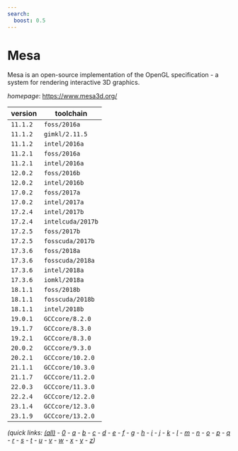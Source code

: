 ```yaml
---
search:
  boost: 0.5
---
```

# Mesa

Mesa is an open-source implementation of the OpenGL specification -  a system for rendering interactive 3D graphics.

*homepage*: <https://www.mesa3d.org/>

version | toolchain
--------|----------
``11.1.2`` | ``foss/2016a``
``11.1.2`` | ``gimkl/2.11.5``
``11.1.2`` | ``intel/2016a``
``11.2.1`` | ``foss/2016a``
``11.2.1`` | ``intel/2016a``
``12.0.2`` | ``foss/2016b``
``12.0.2`` | ``intel/2016b``
``17.0.2`` | ``foss/2017a``
``17.0.2`` | ``intel/2017a``
``17.2.4`` | ``intel/2017b``
``17.2.4`` | ``intelcuda/2017b``
``17.2.5`` | ``foss/2017b``
``17.2.5`` | ``fosscuda/2017b``
``17.3.6`` | ``foss/2018a``
``17.3.6`` | ``fosscuda/2018a``
``17.3.6`` | ``intel/2018a``
``17.3.6`` | ``iomkl/2018a``
``18.1.1`` | ``foss/2018b``
``18.1.1`` | ``fosscuda/2018b``
``18.1.1`` | ``intel/2018b``
``19.0.1`` | ``GCCcore/8.2.0``
``19.1.7`` | ``GCCcore/8.3.0``
``19.2.1`` | ``GCCcore/8.3.0``
``20.0.2`` | ``GCCcore/9.3.0``
``20.2.1`` | ``GCCcore/10.2.0``
``21.1.1`` | ``GCCcore/10.3.0``
``21.1.7`` | ``GCCcore/11.2.0``
``22.0.3`` | ``GCCcore/11.3.0``
``22.2.4`` | ``GCCcore/12.2.0``
``23.1.4`` | ``GCCcore/12.3.0``
``23.1.9`` | ``GCCcore/13.2.0``


*(quick links: [(all)](../index.md) - [0](../0/index.md) - [a](../a/index.md) - [b](../b/index.md) - [c](../c/index.md) - [d](../d/index.md) - [e](../e/index.md) - [f](../f/index.md) - [g](../g/index.md) - [h](../h/index.md) - [i](../i/index.md) - [j](../j/index.md) - [k](../k/index.md) - [l](../l/index.md) - [m](../m/index.md) - [n](../n/index.md) - [o](../o/index.md) - [p](../p/index.md) - [q](../q/index.md) - [r](../r/index.md) - [s](../s/index.md) - [t](../t/index.md) - [u](../u/index.md) - [v](../v/index.md) - [w](../w/index.md) - [x](../x/index.md) - [y](../y/index.md) - [z](../z/index.md))*

